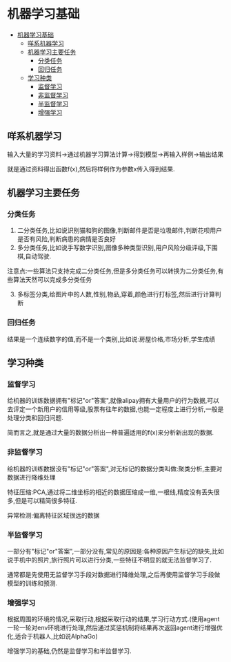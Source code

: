 # 机器学习基础

<!-- TOC -->

- [机器学习基础](#机器学习基础)
    - [咩系机器学习](#咩系机器学习)
    - [机器学习主要任务](#机器学习主要任务)
        - [分类任务](#分类任务)
        - [回归任务](#回归任务)
    - [学习种类](#学习种类)
        - [监督学习](#监督学习)
        - [非监督学习](#非监督学习)
        - [半监督学习](#半监督学习)
        - [增强学习](#增强学习)

<!-- /TOC -->

## 咩系机器学习
输入大量的学习资料->通过机器学习算法计算->得到模型->再输入样例->输出结果

就是通过资料得出函数f(x),然后将样例作为参数x传入得到结果.

## 机器学习主要任务

### 分类任务
1. 二分类任务,比如说识别猫和狗的图像,判断邮件是否是垃圾邮件,判断花呗用户是否有风险,判断病患的病情是否良好
2. 多分类任务,比如说手写数字识别,图像多种类型识别,用户风险分级评级,下围棋,自动驾驶.

注意点:一些算法只支持完成二分类任务,但是多分类任务可以转换为二分类任务,有些算法天然可以完成多分类任务

3. 多标签分类,给图片中的人数,性别,物品,穿着,颜色进行打标签,然后进行计算判断


### 回归任务
结果是一个连续数字的值,而不是一个类别,比如说:房屋价格,市场分析,学生成绩


## 学习种类

### 监督学习
给机器的训练数据拥有"标记"or"答案",就像alipay拥有大量用户的行为数据,可以去评定一个新用户的信用等级,股票有往年的数据,也能一定程度上进行分析,一般是处理分类和回归问题.

简而言之,就是通过大量的数据分析出一种普遍适用的f(x)来分析新出现的数据.

### 非监督学习
给机器的训练数据没有"标记"or"答案",对无标记的数据分类叫做:聚类分析,主要对数据进行降维处理

特征压缩:PCA,通过将二维坐标的相近的数据压缩成一维,一根线,精度没有丢失很多,但是可以精简很多特征.

异常检测:偏离特征区域很远的数据

### 半监督学习
一部分有"标记"or"答案",一部分没有,常见的原因是:各种原因产生标记的缺失,比如说手机中的照片,旅行照片可以进行分类,一些特征不明显的就无法监督学习了.

通常都是先使用无监督学习手段对数据进行降维处理,之后再使用监督学习手段做模型的训练和预测.

### 增强学习
根据周围的环境的情况,采取行动,根据采取行动的结果,学习行动方式.(使用agent一轮一轮对env环境进行处理,然后通过奖惩机制将结果再次返回agent进行增强优化,适合于机器人,比如说AlphaGo)

增强学习的基础,仍然是监督学习和半监督学习.
